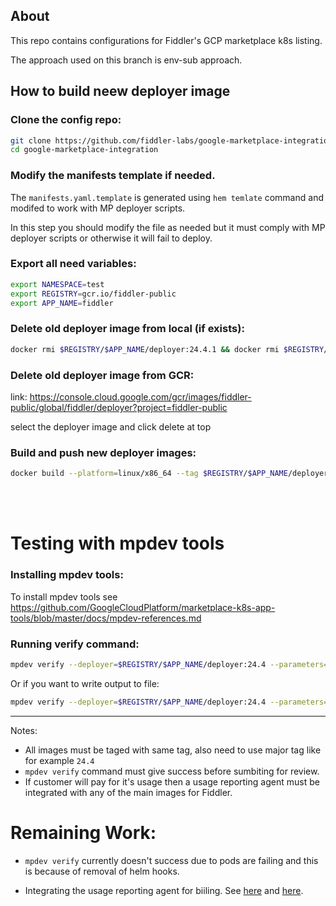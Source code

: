 
## About
This repo contains configurations for Fiddler's GCP marketplace k8s listing.

The approach used on this branch is env-sub approach.

## How to build neew deployer image

### Clone the config repo:
```bash
git clone https://github.com/fiddler-labs/google-marketplace-integration
cd google-marketplace-integration
```

### Modify the manifests template if needed.
The `manifests.yaml.template` is generated using `hem temlate` command and modifed to work with MP deployer scripts.

In this step you should modify the file as needed but it must comply with MP deployer scripts or otherwise it will fail to deploy.

### Export all need variables:
```bash
export NAMESPACE=test
export REGISTRY=gcr.io/fiddler-public
export APP_NAME=fiddler
```

### Delete old deployer image from local (if exists):
```bash
docker rmi $REGISTRY/$APP_NAME/deployer:24.4.1 && docker rmi $REGISTRY/$APP_NAME/deployer:24.4
```

### Delete old deployer image from GCR:

link: https://console.cloud.google.com/gcr/images/fiddler-public/global/fiddler/deployer?project=fiddler-public

select the deployer image and click delete at top


### Build and push new deployer images:
```bash
docker build --platform=linux/x86_64 --tag $REGISTRY/$APP_NAME/deployer:24.4.1 --tag $REGISTRY/$APP_NAME/deployer:24.4 . && docker push $REGISTRY/$APP_NAME/deployer:24.4.1 && docker push $REGISTRY/$APP_NAME/deployer:24.4
```
<br>
<br>

# Testing with mpdev tools

### Installing mpdev tools:

To install  mpdev tools see https://github.com/GoogleCloudPlatform/marketplace-k8s-app-tools/blob/master/docs/mpdev-references.md



### Running verify command:

```bash
mpdev verify --deployer=$REGISTRY/$APP_NAME/deployer:24.4 --parameters='{"name": "fiddler", "namespace": "test", "postgresHost":"10.227.0.2", "postgresUser":"root", "postgresPassword":"123", "hostName":"test", "domain":"bar.com"}'
```

Or if you want to write output to file:

```bash
mpdev verify --deployer=$REGISTRY/$APP_NAME/deployer:24.4 --parameters='{"name": "fiddler", "namespace": "test", "postgresHost":"10.227.0.2", "postgresUser":"root", "postgresPassword":"123", "hostName":"test", "domain":"bar.com"}' > OUTPUT
```

---

Notes:

- All images must be taged with same tag, also need to use major tag like for example `24.4`
- `mpdev verify` command must give success before sumbiting for review. 
- If customer will pay for it's usage then a usage reporting agent must be integrated with any of the main images for Fiddler.

# Remaining Work:

- `mpdev verify` currently doesn't success due to pods are failing and this is because of removal of helm hooks.

- Integrating the usage reporting agent for biiling. See [here]( https://cloud.google.com/marketplace/docs/partners/kubernetes/create-app-package#billing-agent
) and [here](https://github.com/GoogleCloudPlatform/marketplace-k8s-app-tools/blob/64181befcb4d3a5417e84d4f59fea82b016988ab/docs/billing-integration.md
).